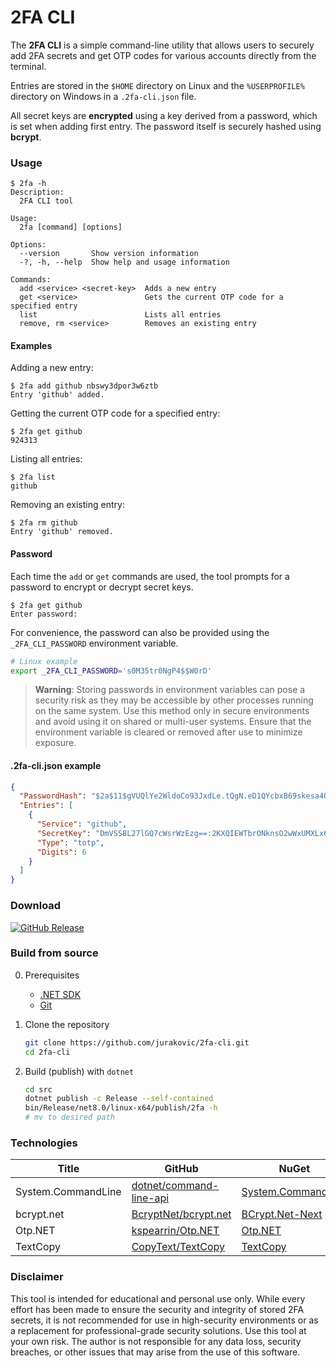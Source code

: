 
# 2FA CLI

The **2FA CLI** is a simple command-line utility that allows users to securely add 2FA secrets and get OTP codes for various accounts directly from the terminal.

Entries are stored in the `$HOME` directory on Linux and the `%USERPROFILE%` directory on Windows in a `.2fa-cli.json` file.

All secret keys are **encrypted** using a key derived from a password, which is set when adding first entry. The password itself is securely hashed using **bcrypt**.

### Usage

```text
$ 2fa -h
Description:
  2FA CLI tool

Usage:
  2fa [command] [options]

Options:
  --version       Show version information
  -?, -h, --help  Show help and usage information

Commands:
  add <service> <secret-key>  Adds a new entry
  get <service>               Gets the current OTP code for a specified entry
  list                        Lists all entries
  remove, rm <service>        Removes an existing entry
```

#### Examples

Adding a new entry:

```
$ 2fa add github nbswy3dpor3w6ztb
Entry 'github' added.
```

Getting the current OTP code for a specified entry:

```
$ 2fa get github
924313
```

Listing all entries:

```
$ 2fa list
github
```

Removing an existing entry:

```
$ 2fa rm github
Entry 'github' removed.
```

#### Password

Each time the `add` or `get` commands are used, the tool prompts for a password to encrypt or decrypt secret keys.

```
$ 2fa get github
Enter password:
```

For convenience, the password can also be provided using the `_2FA_CLI_PASSWORD` environment variable.

```bash
# Linux example
export _2FA_CLI_PASSWORD='s0M35tr0NgP4$$W0rD'
```

> **Warning**: Storing passwords in environment variables can pose a security risk as they may be accessible by other processes running on the same system. Use this method only in secure environments and avoid using it on shared or multi-user systems. Ensure that the environment variable is cleared or removed after use to minimize exposure.

#### .2fa-cli.json example

```json
{
  "PasswordHash": "$2a$11$gVUQlYe2WldoCo93JxdLe.tQgN.eD1QYcbxB69skesa4QYZjEmEJK",
  "Entries": [
    {
      "Service": "github",
      "SecretKey": "DmVSS8L27lGQ7cWsrWzEzg==:2KXQIEWTbrONknsO2wWxUMXLx6MMY41sx2FAkiIJhR8=",
      "Type": "totp",
      "Digits": 6
    }
  ]
}
```

### Download

[![GitHub Release](https://img.shields.io/github/v/release/jurakovic/2fa-cli)](https://github.com/jurakovic/2fa-cli/releases/latest)

### Build from source

0. Prerequisites

    * [.NET SDK](https://dotnet.microsoft.com/en-us/download)
    * [Git](https://git-scm.com/)

1. Clone the repository

    ```bash
    git clone https://github.com/jurakovic/2fa-cli.git
    cd 2fa-cli
    ```

3. Build (publish) with `dotnet`

    ```bash
    cd src
    dotnet publish -c Release --self-contained
    bin/Release/net8.0/linux-x64/publish/2fa -h
    # mv to desired path
    ```

### Technologies

| Title | GitHub | NuGet |
|--|--|--|
| System.CommandLine | [dotnet/command-line-api](https://github.com/dotnet/command-line-api) | [System.CommandLine](https://www.nuget.org/packages/System.CommandLine) |
| bcrypt.net | [BcryptNet/bcrypt.net](https://github.com/BcryptNet/bcrypt.net) | [BCrypt.Net-Next](https://www.nuget.org/packages/BCrypt.Net-Next) |
| Otp.NET | [kspearrin/Otp.NET](https://github.com/kspearrin/Otp.NET) | [Otp.NET](https://www.nuget.org/packages/Otp.NET) |
| TextCopy | [CopyText/TextCopy](https://github.com/CopyText/TextCopy) | [TextCopy](https://www.nuget.org/packages/TextCopy) |

### Disclaimer

This tool is intended for educational and personal use only. While every effort has been made to ensure the security and integrity of stored 2FA secrets, it is not recommended for use in high-security environments or as a replacement for professional-grade security solutions. Use this tool at your own risk. The author is not responsible for any data loss, security breaches, or other issues that may arise from the use of this software.

